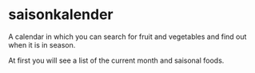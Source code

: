 # saisonkalender
A calendar in which you can search for fruit and vegetables and find out when it is in season.

At first you will see a list of the current month and saisonal foods.
